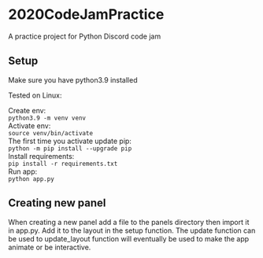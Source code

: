 # 2020CodeJamPractice
A practice project for Python Discord code jam

## Setup
Make sure you have python3.9 installed

Tested on Linux:

Create env:<br />
`python3.9 -m venv venv`<br />
Activate env:<br />
`source venv/bin/activate`<br />
The first time you activate update pip:<br />
`python -m pip install --upgrade pip`<br />
Install requirements:<br />
`pip install -r requirements.txt`<br />
Run app:<br />
`python app.py`<br />

## Creating new panel
When creating a new panel add a file to the panels directory then import it in app.py. Add it to the layout in the setup function. The update function can be used to update_layout function will eventually be used to make the app animate or be interactive.